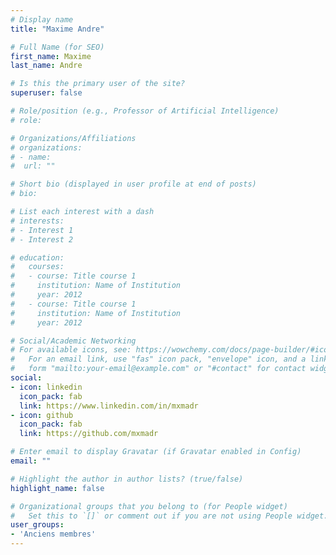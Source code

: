 ```yaml
---
# Display name
title: "Maxime Andre"

# Full Name (for SEO)
first_name: Maxime
last_name: Andre

# Is this the primary user of the site?
superuser: false

# Role/position (e.g., Professor of Artificial Intelligence)
# role:

# Organizations/Affiliations
# organizations:
# - name: 
#  url: ""

# Short bio (displayed in user profile at end of posts)
# bio: 

# List each interest with a dash
# interests:
# - Interest 1
# - Interest 2

# education:
#   courses:
#   - course: Title course 1
#     institution: Name of Institution
#     year: 2012
#   - course: Title course 1
#     institution: Name of Institution
#     year: 2012

# Social/Academic Networking
# For available icons, see: https://wowchemy.com/docs/page-builder/#icons
#   For an email link, use "fas" icon pack, "envelope" icon, and a link in the
#   form "mailto:your-email@example.com" or "#contact" for contact widget.
social:
- icon: linkedin
  icon_pack: fab
  link: https://www.linkedin.com/in/mxmadr
- icon: github
  icon_pack: fab
  link: https://github.com/mxmadr

# Enter email to display Gravatar (if Gravatar enabled in Config)
email: ""

# Highlight the author in author lists? (true/false)
highlight_name: false

# Organizational groups that you belong to (for People widget)
#   Set this to `[]` or comment out if you are not using People widget.
user_groups:
- 'Anciens membres'
---
```

